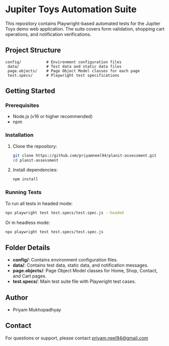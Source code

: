 # Jupiter Toys Automation Suite

This repository contains Playwright-based automated tests for the Jupiter Toys demo web application. The suite covers form validation, shopping cart operations, and notification verifications.

## Project Structure

```
config/           # Environment configuration files
 data/            # Test data and static data files
 page.objects/    # Page Object Model classes for each page
 test.specs/      # Playwright test specifications
```

## Getting Started

### Prerequisites
- Node.js (v16 or higher recommended)
- npm

### Installation
1. Clone the repository:
   ```sh
   git clone https://github.com/priyamneel94/planit-assessment.git
   cd planit-assessment
   ```
2. Install dependencies:
   ```sh
   npm install
   ```

### Running Tests
To run all tests in headed mode:
```sh
npx playwright test test.specs/test.spec.js --headed
```
Or in headless mode:
```sh
npx playwright test test.specs/test.spec.js
```

## Folder Details
- **config/**: Contains environment configuration files.
- **data/**: Contains test data, static data, and notification messages.
- **page.objects/**: Page Object Model classes for Home, Shop, Contact, and Cart pages.
- **test.specs/**: Main test suite file with Playwright test cases.

## Author
- Priyam Mukhopadhyay

## Contact
For questions or support, please contact priyam.neel94@gmail.com


